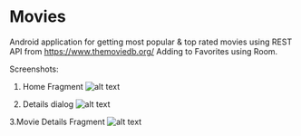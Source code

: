 # Movies
Android application for getting most popular &amp; top rated movies using REST API from https://www.themoviedb.org/
Adding to Favorites using Room.

Screenshots:

1. Home Fragment
![alt text](https://i.ibb.co/3WFxgKx/home.jpg)

2. Details dialog
![alt text](https://i.ibb.co/XJFXRfM/details-dialog.jpg)

3.Movie Details Fragment
![alt text](https://i.ibb.co/PYZ1PM1/details.jpg)
